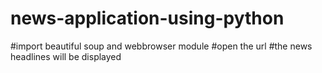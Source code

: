 # news-application-using-python
#import beautiful soup and webbrowser module
#open the url
#the news headlines will be displayed
